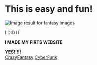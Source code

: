 <!doctype html>
  <html lang="en">
       <head>
           <meta charset="utf-8">
           <title>Welcome, Berenice Avalos's Website, CSP2</title>
       </head>
       <body>
           <h1>
               This is easy and fun!
          </h1>
          <img class="irc_mi" src="https://media.istockphoto.com/photos/fairy-tree-in-mystic-forest-picture-id502735520?k=6&amp;m=502735520&amp;s=612x612&amp;w=0&amp;h=kMaZWd25caV3bKU3kHnFhRoRXhcxjiChw6nhYCTLktI=" alt="Image result for fantasy images" onload="typeof google==='object'&amp;&amp;google.aft&amp;&amp;google.aft(this)">
      </body> 
  </html>
 <!DOCTYPE html>
<html>
<body background="http://www.kinyu-z.net/data/wallpapers/42/848087.jpg">
</body>
</html>
<!DOCTYPE html>
<html>
<body>

<p strong>I DID IT</strong></p>
   </p> <strong>I MADE MY FIRTS WEBSITE</strong><p></p>
        <strong> YES!!!!!</strong>

</body>
</html>
</div>
<div class="topnav"></div>
   <a href="https://berenice-avalos.github.io/CrazyFantasy/">CrazyFantasy</a> 
   <a href="https://berenice-avalos.github.io/CyberPunk/">CyberPunk</a>
    
